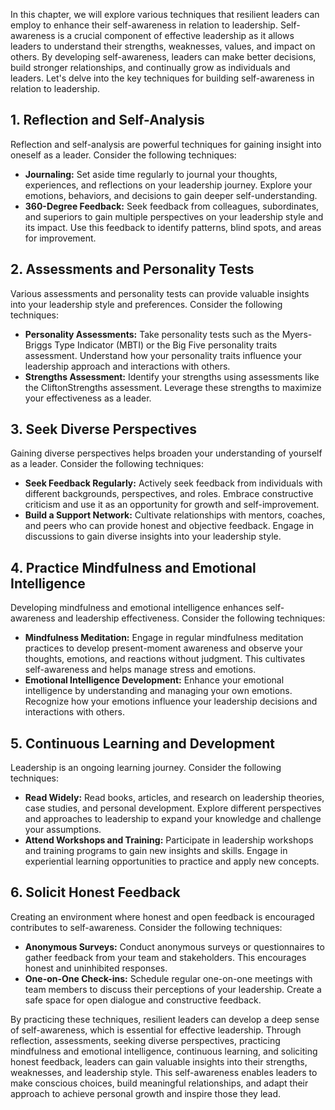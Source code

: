 
In this chapter, we will explore various techniques that resilient leaders can employ to enhance their self-awareness in relation to leadership. Self-awareness is a crucial component of effective leadership as it allows leaders to understand their strengths, weaknesses, values, and impact on others. By developing self-awareness, leaders can make better decisions, build stronger relationships, and continually grow as individuals and leaders. Let's delve into the key techniques for building self-awareness in relation to leadership.

**1. Reflection and Self-Analysis**
-----------------------------------

Reflection and self-analysis are powerful techniques for gaining insight into oneself as a leader. Consider the following techniques:

* **Journaling:** Set aside time regularly to journal your thoughts, experiences, and reflections on your leadership journey. Explore your emotions, behaviors, and decisions to gain deeper self-understanding.
* **360-Degree Feedback:** Seek feedback from colleagues, subordinates, and superiors to gain multiple perspectives on your leadership style and its impact. Use this feedback to identify patterns, blind spots, and areas for improvement.

**2. Assessments and Personality Tests**
----------------------------------------

Various assessments and personality tests can provide valuable insights into your leadership style and preferences. Consider the following techniques:

* **Personality Assessments:** Take personality tests such as the Myers-Briggs Type Indicator (MBTI) or the Big Five personality traits assessment. Understand how your personality traits influence your leadership approach and interactions with others.
* **Strengths Assessment:** Identify your strengths using assessments like the CliftonStrengths assessment. Leverage these strengths to maximize your effectiveness as a leader.

**3. Seek Diverse Perspectives**
--------------------------------

Gaining diverse perspectives helps broaden your understanding of yourself as a leader. Consider the following techniques:

* **Seek Feedback Regularly:** Actively seek feedback from individuals with different backgrounds, perspectives, and roles. Embrace constructive criticism and use it as an opportunity for growth and self-improvement.
* **Build a Support Network:** Cultivate relationships with mentors, coaches, and peers who can provide honest and objective feedback. Engage in discussions to gain diverse insights into your leadership style.

**4. Practice Mindfulness and Emotional Intelligence**
------------------------------------------------------

Developing mindfulness and emotional intelligence enhances self-awareness and leadership effectiveness. Consider the following techniques:

* **Mindfulness Meditation:** Engage in regular mindfulness meditation practices to develop present-moment awareness and observe your thoughts, emotions, and reactions without judgment. This cultivates self-awareness and helps manage stress and emotions.
* **Emotional Intelligence Development:** Enhance your emotional intelligence by understanding and managing your own emotions. Recognize how your emotions influence your leadership decisions and interactions with others.

**5. Continuous Learning and Development**
------------------------------------------

Leadership is an ongoing learning journey. Consider the following techniques:

* **Read Widely:** Read books, articles, and research on leadership theories, case studies, and personal development. Explore different perspectives and approaches to leadership to expand your knowledge and challenge your assumptions.
* **Attend Workshops and Training:** Participate in leadership workshops and training programs to gain new insights and skills. Engage in experiential learning opportunities to practice and apply new concepts.

**6. Solicit Honest Feedback**
------------------------------

Creating an environment where honest and open feedback is encouraged contributes to self-awareness. Consider the following techniques:

* **Anonymous Surveys:** Conduct anonymous surveys or questionnaires to gather feedback from your team and stakeholders. This encourages honest and uninhibited responses.
* **One-on-One Check-ins:** Schedule regular one-on-one meetings with team members to discuss their perceptions of your leadership. Create a safe space for open dialogue and constructive feedback.

By practicing these techniques, resilient leaders can develop a deep sense of self-awareness, which is essential for effective leadership. Through reflection, assessments, seeking diverse perspectives, practicing mindfulness and emotional intelligence, continuous learning, and soliciting honest feedback, leaders can gain valuable insights into their strengths, weaknesses, and leadership style. This self-awareness enables leaders to make conscious choices, build meaningful relationships, and adapt their approach to achieve personal growth and inspire those they lead.
